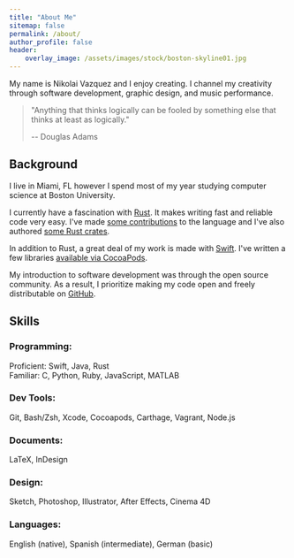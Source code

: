 ```yaml
---
title: "About Me"
sitemap: false
permalink: /about/
author_profile: false
header:
    overlay_image: /assets/images/stock/boston-skyline01.jpg
---
```


My name is Nikolai Vazquez and I enjoy creating. I channel my creativity through
software development, graphic design, and music performance.

> "Anything that thinks logically can be fooled by something else that thinks at
> least as logically."
>
> -- Douglas Adams

## Background

I live in Miami, FL however I spend most of my year studying computer science at
Boston University.

I currently have a fascination with [Rust]. It makes writing fast and reliable
code very easy. I've made [some contributions][rust-commits] to the language
and I've also authored [some Rust crates](https://crates.io/users/nvzqz).

In addition to Rust, a great deal of my work is made with [Swift]. I've written
a few libraries [available via CocoaPods](https://cocoapods.org/owners/8243).

My introduction to software development was through the open source community.
As a result, I prioritize making my code open and freely distributable on
[GitHub][gh].

## Skills

### Programming:
Proficient: Swift, Java, Rust<br>
Familiar: C, Python, Ruby, JavaScript, MATLAB

### Dev Tools:
Git, Bash/Zsh, Xcode, Cocoapods, Carthage, Vagrant, Node.js

### Documents:
LaTeX, InDesign

### Design:
Sketch, Photoshop, Illustrator, After Effects, Cinema 4D

### Languages:
English (native), Spanish (intermediate), German (basic)

[gh]:           https://github.com/nvzqz
[Rust]:         https://www.rust-lang.org
[rust-commits]: https://github.com/rust-lang/rust/commits?author=nvzqz
[Swift]:        https://swift.org/
